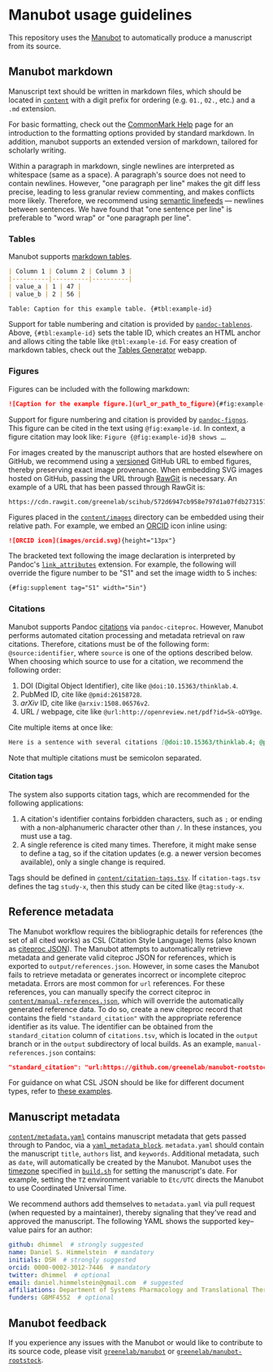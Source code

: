 # Manubot usage guidelines

This repository uses the [Manubot](https://github.com/greenelab/manubot) to automatically produce a manuscript from its source.

## Manubot markdown

Manuscript text should be written in markdown files, which should be located in [`content`](content) with a digit prefix for ordering (e.g. `01.`, `02.`, etc.) and a `.md` extension.

For basic formatting, check out the [CommonMark Help](http://commonmark.org/help/) page for an introduction to the formatting options provided by standard markdown.
In addition, manubot supports an extended version of markdown, tailored for scholarly writing.

Within a paragraph in markdown, single newlines are interpreted as whitespace (same as a space).
A paragraph's source does not need to contain newlines.
However, "one paragraph per line" makes the git diff less precise, leading to less granular review commenting, and makes conflicts more likely.
Therefore, we recommend using [semantic linefeeds](http://rhodesmill.org/brandon/2012/one-sentence-per-line/ "Semantic Linefeeds. Brandon Rhodes. 2012") — newlines between sentences.
We have found that "one sentence per line" is preferable to "word wrap" or "one paragraph per line".

### Tables

Manubot supports [markdown tables](https://help.github.com/articles/organizing-information-with-tables/ "GitHub Help: Organizing information with tables").

```md
| Column 1 | Column 2 | Column 3 |
|----------|----------|----------|
| value_a | 1 | 47 |
| value_b | 2 | 56 |

Table: Caption for this example table. {#tbl:example-id}
```

Support for table numbering and citation is provided by [`pandoc-tablenos`](https://github.com/tomduck/pandoc-tablenos).
Above, `{#tbl:example-id}` sets the table ID, which creates an HTML anchor and allows citing the table like `@tbl:example-id`.
For easy creation of markdown tables, check out the [Tables Generator](http://www.tablesgenerator.com/markdown_tables) webapp.

### Figures

Figures can be included with the following markdown:

```md
![Caption for the example figure.](url_or_path_to_figure){#fig:example-id}
```

Support for figure numbering and citation is provided by [`pandoc-fignos`](https://github.com/tomduck/pandoc-fignos).
This figure can be cited in the text using `@fig:example-id`.
In context, a figure citation may look like: `Figure {@fig:example-id}B shows …`.

For images created by the manuscript authors that are hosted elsewhere on GitHub, we recommend using a [versioned](https://help.github.com/articles/getting-permanent-links-to-files/) GitHub URL to embed figures, thereby preserving exact image provenance.
When embedding SVG images hosted on GitHub, passing the URL through [RawGit](https://rawgit.com/) is necessary.
An example of a URL that has been passed through RawGit is:

```
https://cdn.rawgit.com/greenelab/scihub/572d6947cb958e797d1a07fdb273157ad9154273/figure/citescore.svg
```

Figures placed in the [`content/images`](content/images) directory can be embedded using their relative path.
For example, we embed an [ORCID](https://orcid.org/) icon inline using:

```md
![ORCID icon](images/orcid.svg){height="13px"}
```

The bracketed text following the image declaration is interpreted by Pandoc's [`link_attributes`](http://pandoc.org/MANUAL.html#extension-link_attributes) extension.
For example, the following will override the figure number to be "S1" and set the image width to 5 inches:

```md
{#fig:supplement tag="S1" width="5in"}
```

### Citations

Manubot supports Pandoc [citations](http://pandoc.org/MANUAL.html#citations) via `pandoc-citeproc`.
However, Manubot performs automated citation processing and metadata retrieval on raw citations.
Therefore, citations must be of the following form: `@source:identifier`, where `source` is one of the options described below.
When choosing which source to use for a citation, we recommend the following order:

1. DOI (Digital Object Identifier), cite like `@doi:10.15363/thinklab.4`.
2. PubMed ID, cite like `@pmid:26158728`.
3. _arXiv_ ID, cite like `@arxiv:1508.06576v2`.
4. URL / webpage, cite like `@url:http://openreview.net/pdf?id=Sk-oDY9ge`.

Cite multiple items at once like:

```md
Here is a sentence with several citations [@doi:10.15363/thinklab.4; @pmid:26158728; @arxiv:1508.06576].
```

Note that multiple citations must be semicolon separated.

#### Citation tags

The system also supports citation tags, which are recommended for the following applications:

1. A citation's identifier contains forbidden characters, such as `;` or ending with a non-alphanumeric character other than `/`.
  In these instances, you must use a tag.
2. A single reference is cited many times.
  Therefore, it might make sense to define a tag, so if the citation updates (e.g. a newer version becomes available), only a single change is required.

Tags should be defined in [`content/citation-tags.tsv`](content/citation-tags.tsv).
If `citation-tags.tsv` defines the tag `study-x`, then this study can be cited like `@tag:study-x`.

## Reference metadata

The Manubot workflow requires the bibliographic details for references (the set of all cited works) as CSL (Citation Style Language) Items (also known as [citeproc JSON](http://citeproc-js.readthedocs.io/en/latest/csl-json/markup.html#csl-json-items)).
The Manubot attempts to automatically retrieve metadata and generate valid citeproc JSON for references, which is exported to `output/references.json`.
However, in some cases the Manubot fails to retrieve metadata or generates incorrect or incomplete citeproc metadata.
Errors are most common for `url` references.
For these references, you can manually specify the correct citeproc in [`content/manual-references.json`](content/manual-references.json), which will override the automatically generated reference data.
To do so, create a new citeproc record that contains the field `"standard_citation"` with the appropriate reference identifier as its value.
The identifier can be obtained from the `standard_citation` column of `citations.tsv`, which is located in the `output` branch or in the `output` subdirectory of local builds.
As an example, `manual-references.json` contains:

```json
"standard_citation": "url:https://github.com/greenelab/manubot-rootstock"
```

For guidance on what CSL JSON should be like for different document types, refer to [these examples](https://github.com/aurimasv/zotero-import-export-formats/blob/a51c342e66bebd97b73a7230047b801c8f7bb690/CSL%20JSON.json).

## Manuscript metadata

[`content/metadata.yaml`](content/metadata.yaml) contains manuscript metadata that gets passed through to Pandoc, via a [`yaml_metadata_block`](http://pandoc.org/MANUAL.html#extension-yaml_metadata_block).
`metadata.yaml` should contain the manuscript `title`, `authors` list, and `keywords`.
Additional metadata, such as `date`, will automatically be created by the Manubot.
Manubot uses the [timezone](https://en.wikipedia.org/wiki/List_of_tz_database_time_zones) specified in [`build.sh`](build/build.sh) for setting the manuscript's date. For example, setting the `TZ` environment variable to `Etc/UTC` directs the Manubot to use Coordinated Universal Time.

We recommend authors add themselves to `metadata.yaml` via pull request (when requested by a maintainer), thereby signaling that they've read and approved the manuscript.
The following YAML shows the supported key–value pairs for an author:  

```yaml
github: dhimmel  # strongly suggested
name: Daniel S. Himmelstein  # mandatory
initials: DSH  # strongly suggested
orcid: 0000-0002-3012-7446  # mandatory
twitter: dhimmel  # optional
email: daniel.himmelstein@gmail.com  # suggested
affiliations: Department of Systems Pharmacology and Translational Therapeutics, University of Pennsylvania  # strongly suggested
funders: GBMF4552  # optional
```

## Manubot feedback

If you experience any issues with the Manubot or would like to contribute to its source code, please visit [`greenelab/manubot`](https://github.com/greenelab/manubot) or [`greenelab/manubot-rootstock`](https://github.com/greenelab/manubot-rootstock).
